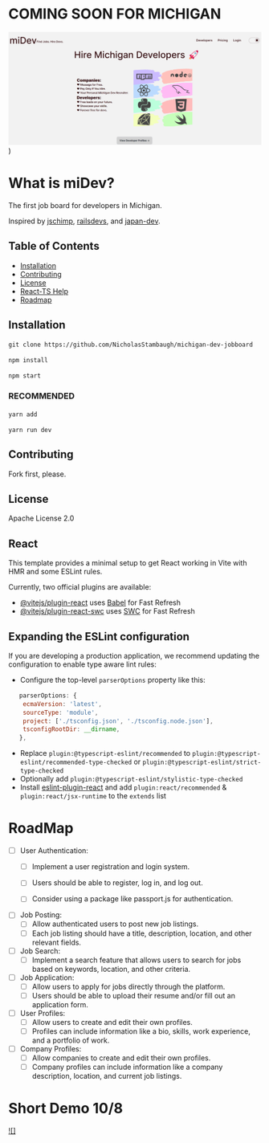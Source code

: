    # COMING SOON FOR MICHIGAN
   ![image](https://github.com/NicholasStambaugh/michigan-dev-jobboard/blob/main/public/Screenshot%202023-10-08%20225307.png))
   
   
   # What is miDev?

  The first job board for developers in Michigan. 
  
  Inspired by [jschimp](https://jschimp.com/), [railsdevs](https://railsdevs.com/), and [japan-dev](https://japan-dev.com/).

   ## Table of Contents

   - [Installation](#installation)
   - [Contributing](#contributing)
   - [License](#license)
   - [React-TS Help](#React)
   - [Roadmap](#Roadmap)

   ## Installation

   `git clone https://github.com/NicholasStambaugh/michigan-dev-jobboard`
   
   `npm install`
   
   `npm start`
   
   ### RECOMMENDED
   `yarn add`
   
   `yarn run dev`

   ## Contributing

   Fork first, please.

   ## License

   Apache License 2.0


## React

This template provides a minimal setup to get React working in Vite with HMR and some ESLint rules.

Currently, two official plugins are available:

- [@vitejs/plugin-react](https://github.com/vitejs/vite-plugin-react/blob/main/packages/plugin-react/README.md) uses [Babel](https://babeljs.io/) for Fast Refresh
- [@vitejs/plugin-react-swc](https://github.com/vitejs/vite-plugin-react-swc) uses [SWC](https://swc.rs/) for Fast Refresh

## Expanding the ESLint configuration

If you are developing a production application, we recommend updating the configuration to enable type aware lint rules:

- Configure the top-level `parserOptions` property like this:

```js
   parserOptions: {
    ecmaVersion: 'latest',
    sourceType: 'module',
    project: ['./tsconfig.json', './tsconfig.node.json'],
    tsconfigRootDir: __dirname,
   },
```

- Replace `plugin:@typescript-eslint/recommended` to `plugin:@typescript-eslint/recommended-type-checked` or `plugin:@typescript-eslint/strict-type-checked`
- Optionally add `plugin:@typescript-eslint/stylistic-type-checked`
- Install [eslint-plugin-react](https://github.com/jsx-eslint/eslint-plugin-react) and add `plugin:react/recommended` & `plugin:react/jsx-runtime` to the `extends` list



# RoadMap
- [ ] User Authentication:
   - [ ] Implement a user registration and login system.
   - [ ] Users should be able to register, log in, and log out.
   - [ ] Consider using a package like passport.js for authentication.

      
- [ ] Job Posting:
   - [ ] Allow authenticated users to post new job listings.
   - [ ] Each job listing should have a title, description, location, and other relevant fields.
      
- [ ] Job Search:
   - [ ] Implement a search feature that allows users to search for jobs based on keywords, location, and other criteria.
 
- [ ] Job Application:
   - [ ] Allow users to apply for jobs directly through the platform.
   - [ ] Users should be able to upload their resume and/or fill out an application form.
      
- [ ] User Profiles:
   - [ ] Allow users to create and edit their own profiles.
   - [ ] Profiles can include information like a bio, skills, work experience, and a portfolio of work.

- [ ] Company Profiles:
   - [ ] Allow companies to create and edit their own profiles.
   - [ ] Company profiles can include information like a company description, location, and current job listings.

# Short Demo 10/8
[![]](https://github.com/NicholasStambaugh/michigan-dev-jobboard/blob/main/public/gif1-midev.gif)
